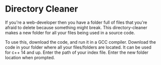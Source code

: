 # Directory Cleaner
If you're a web-developer then you have a folder full of files that you're afraid to delete because something might break. This directory-cleaner makes a new folder for all your files being used in a source code.

To use this, download the code, and run it in a GCC compiler. Download the code in your folder where all your files/folders are located. It can be used for c++ 14 and up. Enter the path of your index file. Enter the new folder location when prompted.
